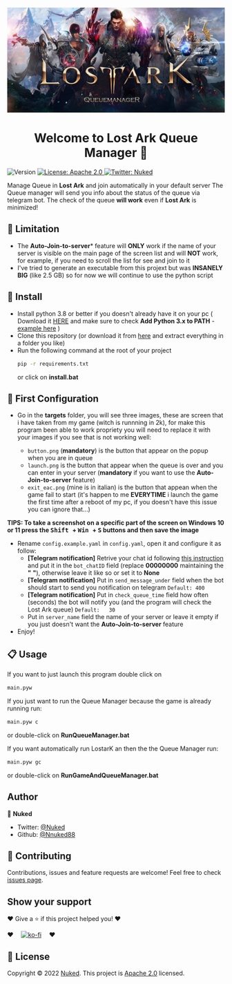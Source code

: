 <p align="center"><img alt="Logo" src="https://raw.githubusercontent.com/Nuked88/LostArkQueueManager/main/doc/Logo.jpg"></p>

<h1 align="center">Welcome to Lost Ark Queue Manager 👋</h1>
<p>
  <img alt="Version" src="https://img.shields.io/badge/version-0.8-blue.svg?cacheSeconds=2592000" />
  <a href="http://www.apache.org/licenses/LICENSE-2." target="_blank">
    <img alt="License: Apache 2.0" src="https://img.shields.io/badge/License-Apache 2.0-yellow.svg" />
  </a>
  <a href="https://twitter.com/Nuked" target="_blank">
    <img alt="Twitter: Nuked" src="https://img.shields.io/twitter/follow/Nuked.svg?style=social" />
  </a>
</p>

Manage Queue in **Lost Ark** and join automatically in your default server
The Queue manager will send you info about the status of the queue via telegram bot.
The check of the queue **will work** even if **Lost Ark** is minimized!
## :ghost: Limitation

* The **Auto-Join-to-server*** feature will **ONLY** work if the name of your server is visible on the main page of the screen list and will **NOT** work, for example, if you need to scroll the list for see and join to it
* I've tried to generate an executable from this projext but was **INSANELY BIG** (like 2.5 GB) so for now we will continue to use the python script

## :rocket: Install
* Install python 3.8 or better if you doesn't already have it on your pc ( Download it <a href="https://www.python.org/ftp/python/3.9.10/python-3.9.10-amd64.exe">HERE</a> and make sure to check **Add Python 3.x to PATH** - <a href="https://raw.githubusercontent.com/Nuked88/LostArkQueueManager/main/doc/Install-Python-Windows-Step-1.png">example here</a> )
* Clone this repository (or download it from <a href="https://github.com/Nuked88/LostArkQueueManager/archive/refs/heads/main.zip">here</a> and extract everything in a folder you like)
* Run the following command at the root of your project
  ```sh
  pip -r requirements.txt
  ```
  or click on **install.bat**

## :wrench: First Configuration
* Go in the **targets** folder, you will see three images, these are screen that i have taken from my game (witch is runnning in 2k), for make this program been able to work propriety you will need to replace it with your images if you see that is not working well:

  * `button.png` (**mandatory**) is the button that appear on the popup when you are in queue 
  * `launch.png` is the button that appear when the queue is over and you can enter in your server (**mandatory** if you want to use the **Auto-Join-to-server**  feature)
  * `exit_eac.png` (mine is in italian) is the button that appean when the game fail to start (it's happen to me **EVERYTIME** i launch the game the first time after a  reboot of my pc, if you doesn't have this issue you can ignore that...)

**TIPS: To take a screenshot on a specific part of the screen on Windows 10 or 11 press the <kbd> Shift </kbd> + <kbd> Win </kbd> + <kbd> S</kbd>   buttons and then save the image**
  <br>
* Rename `config.example.yaml` in `config.yaml`, open it and configure it as follow:
  * **[Telegram notification]** Retrive your chat id following <a href="https://www.alphr.com/find-chat-id-telegram/">this instruction</a>  and put it in the   `bot_chatID` field (replace **00000000** maintaining the **"**  **"**), otherwise leave it like so or set it to **None**
  * **[Telegram notification]** Put in `send_message_under` field when the bot should start to send you notification on telegram `Default: 400`
  * **[Telegram notification]** Put in `check_queue_time` field how often (seconds) the bot will notify you (and the program will check the Lost Ark queue) `Default:   30`
  * Put in `server_name` field the name of your server or leave it empty if you just doesn't want the **Auto-Join-to-server** feature
* Enjoy!
## :clipboard: Usage

If you want to just launch this program double click on
```sh
main.pyw
```

If you just want to run the Queue Manager because the game is already running run: 
```sh
main.pyw c
```
or double-click on **RunQueueManager.bat**

If you want automatically run LostarK an then the the Queue Manager run: 

```sh
main.pyw gc
```
or double-click on **RunGameAndQueueManager.bat**



## Author

👤 **Nuked**

* Twitter: [@Nuked](https://twitter.com/Nuked)
* Github: [@Nnuked88](https://github.com/Nuked88)

## 🤝 Contributing
Contributions, issues and feature requests are welcome!
Feel free to check [issues page](https://github.com/Nuked88/LostArkQueueManager/issues). 


## Show your support
:heart: Give a ⭐️ if this project helped you! :heart:

:heart:  [![ko-fi](https://ko-fi.com/img/githubbutton_sm.svg)](https://ko-fi.com/C0C0AJECJ)  :heart:

## 📝 License

Copyright © 2022 [Nuked](https://github.com/Nuked88).
This project is [Apache 2.0](http://www.apache.org/licenses/LICENSE-2.0) licensed.
